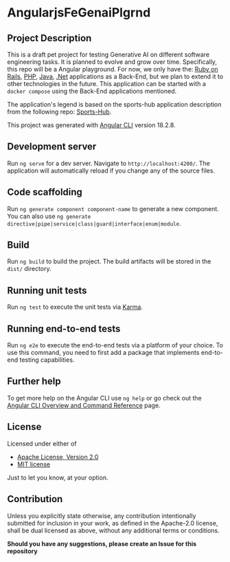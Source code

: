 # AngularjsFeGenaiPlgrnd

## Project Description

This is a draft pet project for testing Generative AI on different software engineering tasks. It is planned to evolve and grow over time. Specifically, this repo will be a Angular playground.
For now, we only have the:
[Ruby on Rails](https://github.com/rtriska/ruby_be_genai_plgrnd),
[PHP](https://github.com/rtriska/php_be_genai_plgrnd),
[Java](https://github.com/rtriska/java_be_genai_plgrnd),
[.Net](https://github.com/rtriska/net_be_genai_plgrnd)
applications as a Back-End, but we plan to extend it to other technologies in the future.
This application can be started with a `docker compose` using the Back-End applications mentioned.

The application's legend is based on the sports-hub application description from the following repo: [Sports-Hub](https://github.com/dark-side/sports-hub).

This project was generated with [Angular CLI](https://github.com/angular/angular-cli) version 18.2.8.

## Development server

Run `ng serve` for a dev server. Navigate to `http://localhost:4200/`. The application will automatically reload if you change any of the source files.

## Code scaffolding

Run `ng generate component component-name` to generate a new component. You can also use `ng generate directive|pipe|service|class|guard|interface|enum|module`.

## Build

Run `ng build` to build the project. The build artifacts will be stored in the `dist/` directory.

## Running unit tests

Run `ng test` to execute the unit tests via [Karma](https://karma-runner.github.io).

## Running end-to-end tests

Run `ng e2e` to execute the end-to-end tests via a platform of your choice. To use this command, you need to first add a package that implements end-to-end testing capabilities.

## Further help

To get more help on the Angular CLI use `ng help` or go check out the [Angular CLI Overview and Command Reference](https://angular.dev/tools/cli) page.

## License

Licensed under either of

- [Apache License, Version 2.0](http://www.apache.org/licenses/LICENSE-2.0)
- [MIT license](http://opensource.org/licenses/MIT)

Just to let you know, at your option.

## Contribution
Unless you explicitly state otherwise, any contribution intentionally submitted for inclusion in your work, as defined in the Apache-2.0 license, shall be dual licensed as above, without any additional terms or conditions.

**Should you have any suggestions, please create an Issue for this repository**
